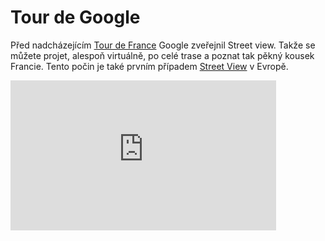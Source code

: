 <!--
title : Tour de Google
author : Roman Ožana <ozana@omdesign.cz>
date : 4.7.2008 16:05:51
tags : google, mapy
-->

# Tour de Google

Před nadcházejícím [Tour de France][1] Google zveřejnil Street view. Takže se můžete projet, alespoň virtuálně, po celé trase a poznat tak pěkný kousek Francie. Tento počin je také prvním případem [Street View][2] v Evropě.

<div style="margin: auto">
  <iframe height="240" frameborder="0" width="425" scrolling="no" marginwidth="0" marginheight="0" src="http://maps.google.com/maps/sv?cbp=1,135.74480720813608,,0,-21.698783883824294&#038;cbll=48.860325,2.291185&#038;panoid=UPNLnyLK79j3agY-dhUcfQ&#038;v=1&#038;hl=cs&#038;gl=">&amp;amp;amp;amp;lt;br /&amp;amp;amp;amp;gt;&amp;amp;amp;amp;lt;small&amp;amp;amp;amp;gt;&amp;amp;amp;amp;lt;a style=&#8221;color:; text-align: left&#8221; xhref=&#8221;http://maps.google.com/maps?cbp=1,135.74480720813608,,0,-21.698783883824294&amp;amp;amp;amp;amp;cbll=48.860325,2.291185&amp;amp;amp;amp;amp;layer=c&amp;amp;amp;amp;amp;ie=UTF8&amp;amp;amp;amp;amp;ll=48.860753,2.291186&amp;amp;amp;amp;amp;spn=0.000854,0.00235&amp;amp;amp;amp;amp;t=h&amp;amp;amp;amp;amp;z=19&amp;amp;amp;amp;amp;panoid=UPNLnyLK79j3agY-dhUcfQ&amp;amp;amp;amp;amp;source=embed&#8221; mce_href=&#8221;http://maps.google.com/maps?cbp=1,135.74480720813608,,0,-21.698783883824294&amp;amp;amp;amp;amp;cbll=48.860325,2.291185&amp;amp;amp;amp;amp;layer=c&amp;amp;amp;amp;amp;ie=UTF8&amp;amp;amp;amp;amp;ll=48.860753,2.291186&amp;amp;amp;amp;amp;spn=0.000854,0.00235&amp;amp;amp;amp;amp;t=h&amp;amp;amp;amp;amp;z=19&amp;amp;amp;amp;amp;panoid=UPNLnyLK79j3agY-dhUcfQ&amp;amp;amp;amp;amp;source=embed&#8221; &amp;amp;amp;amp;gt;Zvětšit mapu&amp;amp;amp;amp;lt;/a&amp;amp;amp;amp;gt;&amp;amp;amp;amp;lt;/small&amp;amp;amp;amp;gt;</iframe>
</div>

 [1]: http://www.letour.fr/indexus.html "Tour de france"
 [2]: http://maps.google.com/help/maps/streetview/ "Google Street View"